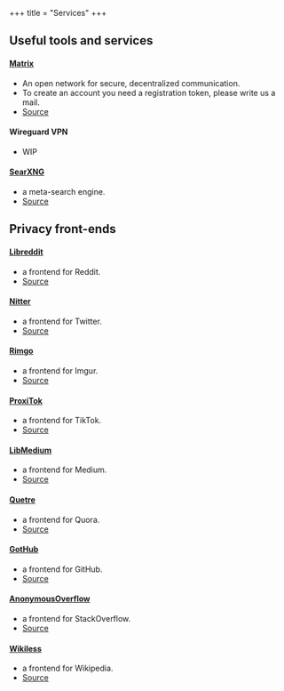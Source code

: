 +++
title = "Services"
+++

## Useful tools and services
#### [Matrix](https://chat.hackerhöhle.org)
- An open network for secure, decentralized communication.
- To create an account you need a registration token, please write us a mail.
- [Source](https://github.com/matrix-org/synapse)
#### Wireguard VPN
- WIP
#### [SearXNG](https://searxng.hackerhöhle.org)
- a meta-search engine.
- [Source](https://github.com/searxng/searxng)
## Privacy front-ends
#### [Libreddit](https://libreddit.hackerhöhle.org)
- a frontend for Reddit.
- [Source](https://github.com/libreddit/libreddit)
#### [Nitter](https://nitter.hackerhöhle.org)
- a frontend for Twitter.
- [Source](https://github.com/zedeus/nitter)
#### [Rimgo](https://rimgo.hackerhöhle.org)
- a frontend for Imgur.
- [Source](https://codeberg.org/video-prize-ranch/rimgo#user-content-environment-variables)
#### [ProxiTok](https://proxitok.hackerhöhle.org)
- a frontend for TikTok.
- [Source](https://github.com/pablouser1/ProxiTok)
#### [LibMedium](https://libmedium.hackerhöhle.org)
- a frontend for Medium.
- [Source](https://github.com/realaravinth/libmedium)
#### [Quetre](https://quetre.hackerhöhle.org)
- a frontend for Quora.
- [Source](https://github.com/zyachel/quetre)
#### [GotHub](https://gothub.hackerhöhle.org)
- a frontend for GitHub.
- [Source](https://codeberg.org/gothub/gothub)
#### [AnonymousOverflow](https://overflow.hackerhöhle.org)
- a frontend for StackOverflow.
- [Source](https://github.com/httpjamesm/AnonymousOverflow)
#### [Wikiless](https://Wikiless.hackerhöhle.org)
- a frontend for Wikipedia.
- [Source](https://github.com/Metastem/wikiless)
